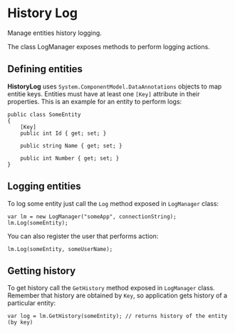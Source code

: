 History Log
==========

Manage entities history logging.

The class LogManager exposes methods to perform logging actions.

## Defining entities ##

**HistoryLog** uses `System.ComponentModel.DataAnnotations` objects to map entitie keys. Entities must have at least one `[Key]` attribute in their properties.
This is an example for an entity to perform logs:

    public class SomeEntity
    {
        [Key]
        public int Id { get; set; }

        public string Name { get; set; }

        public int Number { get; set; }
    }
    
## Logging entities ##

To log some entity just call the `Log` method exposed in `LogManager` class:

    var lm = new LogManager("someApp", connectionString);
    lm.Log(someEntity);
    
You can also register the user that performs action:

    lm.Log(someEntity, someUserName);
    
## Getting history ##

To get history  call the `GetHistory` method exposed in `LogManager` class.
Remember that history are obtained by `Key`, so application gets history of a particular entity:

    var log = lm.GetHistory(someEntity); // returns history of the entity (by key)
